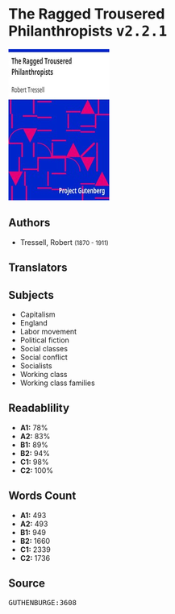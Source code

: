 # The Ragged Trousered Philanthropists <kbd>v2.2.1</kbd>

![](./cover.medium.jpg "")

## Authors


 - Tressell, Robert <small>(1870 - 1911)</small>

## Translators



## Subjects


 - Capitalism
 - England
 - Labor movement
 - Political fiction
 - Social classes
 - Social conflict
 - Socialists
 - Working class
 - Working class families

## Readablility


 - **A1:** 78%
 - **A2:** 83%
 - **B1:** 89%
 - **B2:** 94%
 - **C1:** 98%
 - **C2:** 100%

## Words Count


 - **A1:** 493
 - **A2:** 493
 - **B1:** 949
 - **B2:** 1660
 - **C1:** 2339
 - **C2:** 1736

## Source


<kbd>GUTHENBURGE:3608</kbd>
